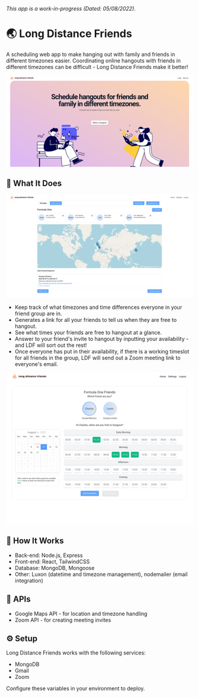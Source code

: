 *This app is a work-in-progress (Dated: 05/08/2022).*

# :earth_asia: Long Distance Friends
A scheduling web app to make hanging out with family and friends in different timezones easier. Coordinating online hangouts with friends in different timezones can be difficult - Long Distance Friends make it better!

![Homepage](/images/ldf-homepage-01.png)

## :memo: What It Does
![Group](/images/ldf-group-home-01.png)
- Keep track of what timezones and time differences everyone in your friend group are in.
- Generates a link for all your friends to tell us when they are free to hangout.
- See what times your friends are free to hangout at a glance.
- Answer to your friend's invite to hangout by inputting your availability - and LDF will sort out the rest!
- Once everyone has put in their availability, if there is a working timeslot for all friends in the group, LDF will send out a Zoom meeting link to everyone's email.

![RSVP](/images/ldf-friend-rsvp-hangout-01.png)

## :hammer: How It Works
- Back-end: Node.js, Express
- Front-end: React, TailwindCSS
- Database: MongoDB, Mongoose
- Other: Luxon (datetime and timezone management), nodemailer (email integration)

## 📌 APIs 
- Google Maps API - for location and timezone handling
- Zoom API - for creating meeting invites

## :gear: Setup
Long Distance Friends works with the following services:
- MongoDB
- Gmail
- Zoom

Configure these variables in your environment to deploy.